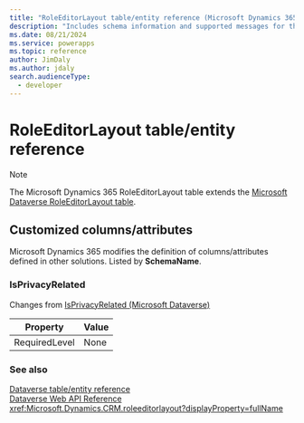```yaml
---
title: "RoleEditorLayout table/entity reference (Microsoft Dynamics 365)"
description: "Includes schema information and supported messages for the RoleEditorLayout table/entity with Microsoft Dynamics 365."
ms.date: 08/21/2024
ms.service: powerapps
ms.topic: reference
author: JimDaly
ms.author: jdaly
search.audienceType: 
  - developer
---
```


# RoleEditorLayout table/entity reference



> [!NOTE]
> The Microsoft Dynamics 365 RoleEditorLayout table extends the [Microsoft Dataverse RoleEditorLayout table](/power-apps/developer/data-platform/reference/entities/roleeditorlayout).



## Customized columns/attributes

Microsoft Dynamics 365 modifies the definition of columns/attributes defined in other solutions. Listed by **SchemaName**.

### <a name="BKMK_IsPrivacyRelated"></a> IsPrivacyRelated

Changes from [IsPrivacyRelated (Microsoft Dataverse)](/power-apps/developer/data-platform/reference/entities/roleeditorlayout#BKMK_IsPrivacyRelated)

|Property|Value|
|---|---|
|RequiredLevel|None|




### See also

[Dataverse table/entity reference](../about-entity-reference.md)  
[Dataverse Web API Reference](/power-apps/developer/data-platform/webapi/reference/about)   
<xref:Microsoft.Dynamics.CRM.roleeditorlayout?displayProperty=fullName>
